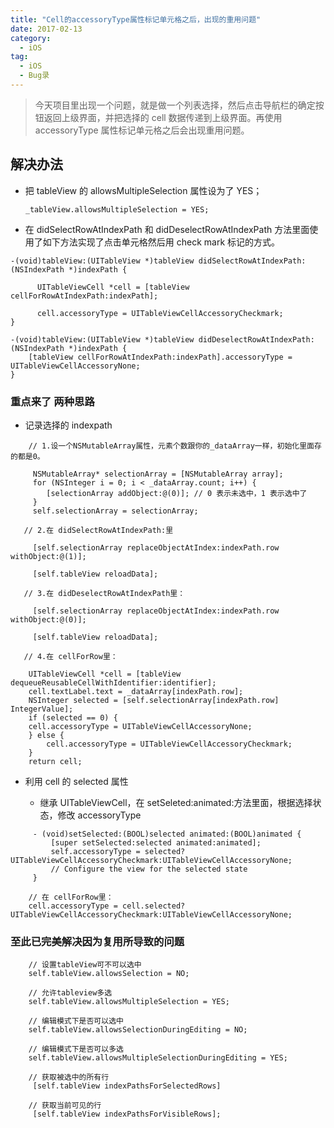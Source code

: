 ```yaml
---
title: "Cell的accessoryType属性标记单元格之后，出现的重用问题"
date: 2017-02-13
category:
  - iOS
tag:
  - iOS
  - Bug录
---
```


> 今天项目里出现一个问题，就是做一个列表选择，然后点击导航栏的确定按钮返回上级界面，并把选择的 cell 数据传递到上级界面。再使用 accessoryType 属性标记单元格之后会出现重用问题。

## 解决办法

- 把 tableView 的 allowsMultipleSelection 属性设为了 YES；

  ```objc
  _tableView.allowsMultipleSelection = YES;
  ```

- 在 didSelectRowAtIndexPath 和 didDeselectRowAtIndexPath 方法里面使用了如下方法实现了点击单元格然后用 check mark 标记的方式。

```objc
-(void)tableView:(UITableView *)tableView didSelectRowAtIndexPath:(NSIndexPath *)indexPath {

      UITableViewCell *cell = [tableView cellForRowAtIndexPath:indexPath];

	  cell.accessoryType = UITableViewCellAccessoryCheckmark;
}

-(void)tableView:(UITableView *)tableView didDeselectRowAtIndexPath:(NSIndexPath *)indexPath {
	[tableView cellForRowAtIndexPath:indexPath].accessoryType = UITableViewCellAccessoryNone;
}
```

### 重点来了 两种思路

- 记录选择的 indexpath

```objc
 	// 1.设一个NSMutableArray属性，元素个数跟你的_dataArray一样，初始化里面存的都是0。

	 NSMutableArray* selectionArray = [NSMutableArray array];
	 for (NSInteger i = 0; i < _dataArray.count; i++) {
    	[selectionArray addObject:@(0)]; // 0 表示未选中，1 表示选中了
	 }
	 self.selectionArray = selectionArray;

   // 2.在 didSelectRowAtIndexPath:里

	 [self.selectionArray replaceObjectAtIndex:indexPath.row withObject:@(1)];

	 [self.tableView reloadData];

   // 3.在 didDeselectRowAtIndexPath里：

	 [self.selectionArray replaceObjectAtIndex:indexPath.row withObject:@(0)];

	 [self.tableView reloadData];

   // 4.在 cellForRow里：
   
	UITableViewCell *cell = [tableView dequeueReusableCellWithIdentifier:identifier];
	cell.textLabel.text = _dataArray[indexPath.row];
	NSInteger selected = [self.selectionArray[indexPath.row] IntegerValue];
	if (selected == 0) {
    cell.accessoryType = UITableViewCellAccessoryNone;
	} else {
    	cell.accessoryType = UITableViewCellAccessoryCheckmark;
	}
	return cell;
```

- 利用 cell 的 selected 属性

  - 继承 UITableViewCell，在 setSeleted:animated:方法里面，根据选择状态，修改 accessoryType

```objc
	 - (void)setSelected:(BOOL)selected animated:(BOOL)animated {
    	 [super setSelected:selected animated:animated];
		 self.accessoryType = selected?UITableViewCellAccessoryCheckmark:UITableViewCellAccessoryNone;
		 // Configure the view for the selected state
	 }

	// 在 cellForRow里：
	cell.accessoryType = cell.selected?UITableViewCellAccessoryCheckmark:UITableViewCellAccessoryNone;

```

### 至此已完美解决因为复用所导致的问题

```objc
	// 设置tableView可不可以选中
    self.tableView.allowsSelection = NO;

    // 允许tableview多选
    self.tableView.allowsMultipleSelection = YES;

    // 编辑模式下是否可以选中
    self.tableView.allowsSelectionDuringEditing = NO;

    // 编辑模式下是否可以多选
    self.tableView.allowsMultipleSelectionDuringEditing = YES;

    // 获取被选中的所有行
     [self.tableView indexPathsForSelectedRows]

    // 获取当前可见的行
     [self.tableView indexPathsForVisibleRows];
```
